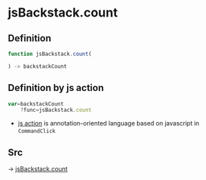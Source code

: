 # jsBackstack.count

## Definition

```js.js
function jsBackstack.count(

) -> backstackCount
```


## Definition by js action

```js.js
var=backstackCount
	?func=jsBackstack.count

```

- [js action](#) is annotation-oriented language based on javascript in `CommandClick`



## Src

-> [jsBackstack.count](https://github.com/puutaro/CommandClick/blob/master/app/src/main/java/com/puutaro/commandclick/fragment_lib/terminal_fragment/js_interface/system/JsBackstack.kt#L12)


